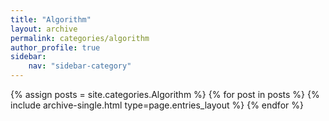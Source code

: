 ```yaml
---
title: "Algorithm"
layout: archive
permalink: categories/algorithm
author_profile: true
sidebar:
    nav: "sidebar-category"
---
```



{% assign posts = site.categories.Algorithm %}
{% for post in posts %} {% include archive-single.html type=page.entries_layout %} {% endfor %}
